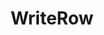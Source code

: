 ---
title: "WriteRow"
Icon: "table_rows"
weight: 3304000
description: "Write all pixel values in an row."
draft: false
---